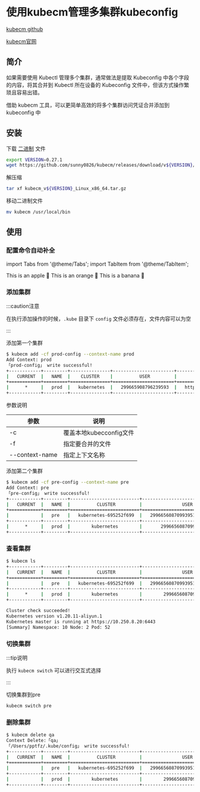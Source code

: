 # 使用kubecm管理多集群kubeconfig

[kubecm github](https://github.com/sunny0826/kubecm)

[kubecm官网](https://kubecm.cloud/)



## 简介

如果需要使用 Kubectl 管理多个集群，通常做法是提取 Kubeconfig 中各个字段的内容，将其合并到 Kubectl 所在设备的 Kubeconfig 文件中，但该方式操作繁琐且容易出错。  

借助 kubecm 工具，可以更简单高效的将多个集群访问凭证合并添加到 kubeconfig 中



## 安装

下载 [二进制](https://github.com/sunny0826/kubecm/releases) 文件

```sh
export VERSION=0.27.1
wget https://github.com/sunny0826/kubecm/releases/download/v${VERSION}/kubecm_v${VERSION}_Linux_x86_64.tar.gz
```



解压缩

```sh
tar xf kubecm_v${VERSION}_Linux_x86_64.tar.gz 
```



移动二进制文件

```sh
mv kubecm /usr/local/bin
```



## 使用

### 配置命令自动补全

import Tabs from '@theme/Tabs';
import TabItem from '@theme/TabItem';

<Tabs>
  <TabItem value="apple" label="Apple" default>
    This is an apple 🍎
  </TabItem>
  <TabItem value="orange" label="Orange">
    This is an orange 🍊
  </TabItem>
  <TabItem value="banana" label="Banana">
    This is a banana 🍌
  </TabItem>
</Tabs>





### 添加集群

:::caution注意

在执行添加操作的时候，`.kube` 目录下 `config` 文件必须存在，文件内容可以为空

:::

添加第一个集群

```sh
$ kubecm add -cf prod-config --context-name prod
Add Context: prod 
「prod-config」 write successful!
+------------+---------+---------------+-----------------------+-----------------------------+--------------+
|   CURRENT  |   NAME  |    CLUSTER    |          USER         |            SERVER           |   Namespace  |
+============+=========+===============+=======================+=============================+==============+
|      *     |   prod  |   kubernetes  |   299665908796239593  |   https://10.251.8.25:6443  |    default   |
+------------+---------+---------------+-----------------------+-----------------------------+--------------+
```



参数说明

| 参数           | 说明                    |
| -------------- | ----------------------- |
| -c             | 覆盖本地kubecconfig文件 |
| -f             | 指定要合并的文件        |
| --context-name | 指定上下文名称          |





添加第二个集群

```sh
$ kubecm add -cf pre-config --context-name pre  
Add Context: pre 
「pre-config」 write successful!
+------------+---------+--------------------------+----------------------------------+------------------------------+--------------+
|   CURRENT  |   NAME  |          CLUSTER         |               USER               |            SERVER            |   Namespace  |
+============+=========+==========================+==================================+==============================+==============+
|            |   pre   |   kubernetes-695252f699  |   299665608709939513-695252f699  |   https://10.251.8.25:6443  |    default   |
+------------+---------+--------------------------+----------------------------------+------------------------------+--------------+
|      *     |   prod  |        kubernetes        |       299665608709939513        |   https://10.250.8.20:6443   |    default   |
+------------+---------+--------------------------+----------------------------------+------------------------------+--------------+
```





### 查看集群

```sh
$ kubecm ls
+------------+---------+--------------------------+----------------------------------+------------------------------+--------------+
|   CURRENT  |   NAME  |          CLUSTER         |               USER               |            SERVER            |   Namespace  |
+============+=========+==========================+==================================+==============================+==============+
|            |   pre   |   kubernetes-695252f699  |   299665608709939513-695252f699  |   https://10.251.8.25:6443  |    default   |
+------------+---------+--------------------------+----------------------------------+------------------------------+--------------+
|      *     |   prod  |        kubernetes        |        299665608709939513        |   https://10.250.8.20:6443   |    default   |
+------------+---------+--------------------------+----------------------------------+------------------------------+--------------+

Cluster check succeeded!
Kubernetes version v1.20.11-aliyun.1
Kubernetes master is running at https://10.250.8.20:6443
[Summary] Namespace: 10 Node: 2 Pod: 52 
```



### 切换集群

:::tip说明

执行 `kubecm switch`  可以进行交互式选择

:::

切换集群到pre

```sh
kubecm switch pre
```



### 删除集群

```sh
$ kubecm delete qa
Context Delete:「qa」
「/Users/pptfz/.kube/config」 write successful!
+------------+---------+--------------------------+----------------------------------+------------------------------+--------------+
|   CURRENT  |   NAME  |          CLUSTER         |               USER               |            SERVER            |   Namespace  |
+============+=========+==========================+==================================+==============================+==============+
|            |   pre   |   kubernetes-695252f699  |   299665608709939513-695252f699  |   https://10.251.8.25:6443  |    default   |
+------------+---------+--------------------------+----------------------------------+------------------------------+--------------+
|            |   prod  |        kubernetes        |        299665608709939513        |   https://10.250.8.20:6443   |    default   |
+------------+---------+--------------------------+----------------------------------+------------------------------+--------------+
```



